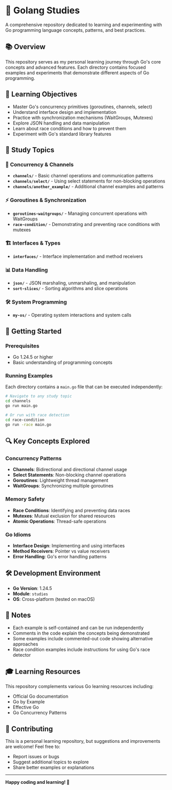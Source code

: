 # 🚀 Golang Studies

A comprehensive repository dedicated to learning and experimenting with Go programming language concepts, patterns, and best practices.

## 📚 Overview

This repository serves as my personal learning journey through Go's core concepts and advanced features. Each directory contains focused examples and experiments that demonstrate different aspects of Go programming.

## 🎯 Learning Objectives

- Master Go's concurrency primitives (goroutines, channels, select)
- Understand interface design and implementation
- Practice with synchronization mechanisms (WaitGroups, Mutexes)
- Explore JSON handling and data manipulation
- Learn about race conditions and how to prevent them
- Experiment with Go's standard library features

## 📁 Study Topics

### 🔄 **Concurrency & Channels**
- **`channels/`** - Basic channel operations and communication patterns
- **`channels/select/`** - Using select statements for non-blocking operations
- **`channels/another_example/`** - Additional channel examples and patterns

### ⚡ **Goroutines & Synchronization**
- **`goroutines-waitgroups/`** - Managing concurrent operations with WaitGroups
- **`race-condition/`** - Demonstrating and preventing race conditions with mutexes

### 🏗️ **Interfaces & Types**
- **`interfaces/`** - Interface implementation and method receivers

### 📊 **Data Handling**
- **`json/`** - JSON marshaling, unmarshaling, and manipulation
- **`sort-slices/`** - Sorting algorithms and slice operations

### 🛠️ **System Programming**
- **`my-os/`** - Operating system interactions and system calls

## 🚀 Getting Started

### Prerequisites
- Go 1.24.5 or higher
- Basic understanding of programming concepts

### Running Examples

Each directory contains a `main.go` file that can be executed independently:

```bash
# Navigate to any study topic
cd channels
go run main.go

# Or run with race detection
cd race-condition
go run -race main.go
```

## 🔍 Key Concepts Explored

### Concurrency Patterns
- **Channels**: Bidirectional and directional channel usage
- **Select Statements**: Non-blocking channel operations
- **Goroutines**: Lightweight thread management
- **WaitGroups**: Synchronizing multiple goroutines

### Memory Safety
- **Race Conditions**: Identifying and preventing data races
- **Mutexes**: Mutual exclusion for shared resources
- **Atomic Operations**: Thread-safe operations

### Go Idioms
- **Interface Design**: Implementing and using interfaces
- **Method Receivers**: Pointer vs value receivers
- **Error Handling**: Go's error handling patterns

## 🛠️ Development Environment

- **Go Version**: 1.24.5
- **Module**: `studies`
- **OS**: Cross-platform (tested on macOS)

## 📝 Notes

- Each example is self-contained and can be run independently
- Comments in the code explain the concepts being demonstrated
- Some examples include commented-out code showing alternative approaches
- Race condition examples include instructions for using Go's race detector

## 🎓 Learning Resources

This repository complements various Go learning resources including:
- Official Go documentation
- Go by Example
- Effective Go
- Go Concurrency Patterns

## 🤝 Contributing

This is a personal learning repository, but suggestions and improvements are welcome! Feel free to:
- Report issues or bugs
- Suggest additional topics to explore
- Share better examples or explanations

---

**Happy coding and learning! 🎉**
